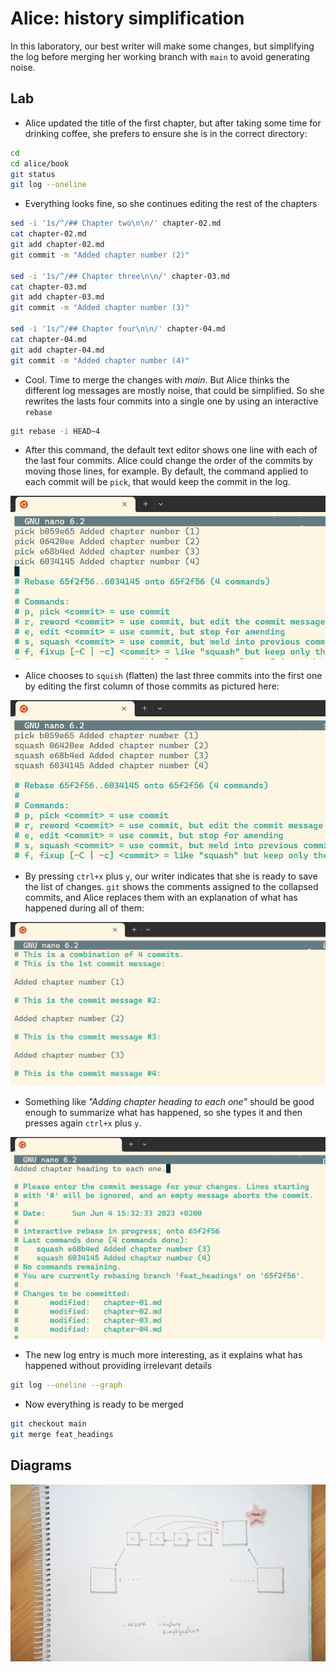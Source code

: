 # Alice: history simplification

In this laboratory, our best writer will make some changes, but simplifying
the log before merging her working branch with `main` to avoid generating noise.

## Lab

* Alice updated the title of the first chapter, but after taking some time for
drinking coffee, she prefers to ensure she is in the correct directory:

```bash
cd
cd alice/book
git status
git log --oneline
```

* Everything looks fine, so she continues editing the rest of the chapters

```bash
sed -i '1s/^/## Chapter two\n\n/' chapter-02.md
cat chapter-02.md
git add chapter-02.md
git commit -m "Added chapter number (2)"

sed -i '1s/^/## Chapter three\n\n/' chapter-03.md
cat chapter-03.md
git add chapter-03.md
git commit -m "Added chapter number (3)"

sed -i '1s/^/## Chapter four\n\n/' chapter-04.md
cat chapter-04.md
git add chapter-04.md
git commit -m "Added chapter number (4)"
```

* Cool. Time to merge the changes with *main*. But Alice thinks the different log messages
are mostly noise, that could be simplified. So she rewrites the lasts four commits
into a single one by using an interactive `rebase`

```bash
git rebase -i HEAD~4
```

* After this command, the default text editor shows one line with each of the last
four commits. Alice could change the order of the commits by moving those lines,
for example. By default, the command applied to each commit will be `pick`, that
would keep the commit in the log.

![The terminal showing the default interactive rebase text](images/150-rebase-01.png)

* Alice chooses to `squish` (flatten) the last three commits into the first one by
editing the first column of those commits as pictured here:

![The terminal with the three squish commands](images/150-rebase-02.png)

* By pressing `ctrl+x` plus `y`, our writer indicates that she is ready to save the
list of changes. `git` shows the comments assigned to the collapsed commits, and
Alice replaces them with an explanation of what has happened during all of them:

![The terminal with the previous commit messages](images/150-rebase-03.png)

* Something like *"Adding chapter heading to each one"* should be good enough
to summarize what has happened, so she types it and then presses again
`ctrl+x` plus `y`.

![The terminal with the new commit message](images/150-rebase-04.png)

* The new log entry is much more interesting, as it explains what has happened
without providing irrelevant details

```bash
git log --oneline --graph
```

* Now everything is ready to be merged

```bash
git checkout main
git merge feat_headings
```

## Diagrams

![Diagram with four commits being squashed into one](images/160-history-simplification.png)